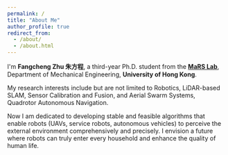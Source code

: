 ```yaml
---
permalink: /
title: "About Me"
author_profile: true
redirect_from: 
  - /about/
  - /about.html
---
```



I'm **Fangcheng Zhu 朱方程**, a third-year Ph.D. student from the [**MaRS Lab**](https://mars.hku.hk/), Department of Mechanical Engineering, **University of Hong Kong**.

My research interests include but are not limited to Robotics, LiDAR-based SLAM, Sensor Calibration and Fusion, and Aerial Swarm Systems, Quadrotor Autonomous Navigation. 

Now I am dedicated to developing stable and feasible algorithms that enable robots (UAVs, service robots, autonomous vehicles) to perceive the external environment comprehensively and precisely. I envision a future where robots can truly enter every household and enhance the quality of human life.

